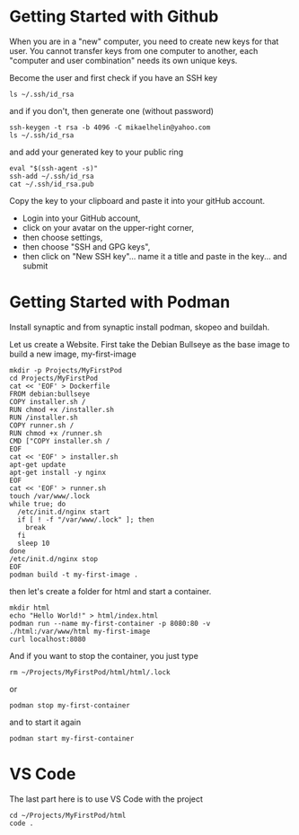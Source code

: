 # Getting Started with Github

When you are in a "new" computer, you need to create new keys for that user. You cannot transfer keys from one computer to another, each "computer and user combination" needs its own unique keys.

Become the user and first check if you have an SSH key

    ls ~/.ssh/id_rsa

and if you don't, then generate one (without password)

    ssh-keygen -t rsa -b 4096 -C mikaelhelin@yahoo.com
    ls ~/.ssh/id_rsa

and add your generated key to your public ring

    eval "$(ssh-agent -s)"
    ssh-add ~/.ssh/id_rsa
    cat ~/.ssh/id_rsa.pub

Copy the key to your clipboard and paste it into your gitHub account.
* Login into your GitHub account,
* click on your avatar on the upper-right corner,
* then choose settings,
* then choose "SSH and GPG keys",
* then click on "New SSH key"... name it a title and paste in the key... and submit

# Getting Started with Podman

Install synaptic and from synaptic install podman, skopeo and buildah.

Let us create a Website. First take the Debian Bullseye as the base image to build a new image, my-first-image

    mkdir -p Projects/MyFirstPod
    cd Projects/MyFirstPod
    cat << 'EOF' > Dockerfile
    FROM debian:bullseye
    COPY installer.sh /
    RUN chmod +x /installer.sh
    RUN /installer.sh
    COPY runner.sh /
    RUN chmod +x /runner.sh
    CMD ["COPY installer.sh /
    EOF
    cat << 'EOF' > installer.sh
    apt-get update
    apt-get install -y nginx
    EOF
    cat << 'EOF' > runner.sh
    touch /var/www/.lock
    while true; do
      /etc/init.d/nginx start
      if [ ! -f "/var/www/.lock" ]; then
        break
      fi
      sleep 10
    done
    /etc/init.d/nginx stop
    EOF
    podman build -t my-first-image .

then let's create a folder for html and start a container.

    mkdir html
    echo "Hello World!" > html/index.html
    podman run --name my-first-container -p 8080:80 -v ./html:/var/www/html my-first-image
    curl localhost:8080

And if you want to stop the container, you just type

    rm ~/Projects/MyFirstPod/html/html/.lock

or

    podman stop my-first-container

and to start it again

    podman start my-first-container

# VS Code

The last part here is to use VS Code with the project

    cd ~/Projects/MyFirstPod/html
    code .

